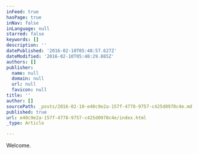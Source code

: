 ```yaml
---
inFeed: true
hasPage: true
inNav: false
inLanguage: null
starred: false
keywords: []
description: ''
datePublished: '2016-02-10T05:48:57.627Z'
dateModified: '2016-02-10T05:48:29.885Z'
authors: []
publisher:
  name: null
  domain: null
  url: null
  favicon: null
title: ''
author: []
sourcePath: _posts/2016-02-10-e40c9e2a-157f-4778-9757-c425d0970c4e.md
published: true
url: e40c9e2a-157f-4778-9757-c425d0970c4e/index.html
_type: Article

---
```

Welcome.